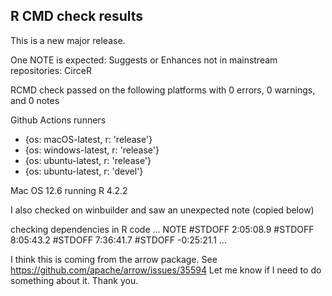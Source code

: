 ## R CMD check results

This is a new major release.

One NOTE is expected:
Suggests or Enhances not in mainstream repositories: CirceR

RCMD check passed on the following platforms with 0 errors, 0 warnings, and 0 notes 

 Github Actions runners
  - {os: macOS-latest,   r: 'release'}
  - {os: windows-latest, r: 'release'}
  - {os: ubuntu-latest,   r: 'release'}
  - {os: ubuntu-latest,   r: 'devel'}

Mac OS 12.6 running R 4.2.2

I also checked on winbuilder and saw an unexpected note (copied below)

checking dependencies in R code ... NOTE
		#STDOFF	2:05:08.9
		#STDOFF	8:05:43.2
		#STDOFF	7:36:41.7
		#STDOFF	-0:25:21.1
		...
		
I think this is coming from the arrow package. 
See https://github.com/apache/arrow/issues/35594
Let me know if I need to do something about it. Thank you.


